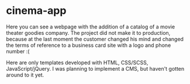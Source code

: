 # cinema-app

Here you can see a webpage with the addition of a catalog of a movie theater goodies company. 
The project did not make it to production, because at the last moment the customer changed his mind and changed the terms of reference to a business card site with a logo and phone number :(

Here are only templates developed with HTML, CSS/SCSS, JavaScript/jQuery.
I was planning to implement a CMS, but haven't gotten around to it yet.
